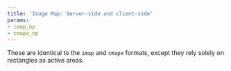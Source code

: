 ```yaml
---
title: 'Image Map: Server-side and client-side'
params:
- imap_np
- cmapx_np
---
```

These are identical to the `imap` and `cmapx` formats, except they
rely solely on rectangles as active areas.
